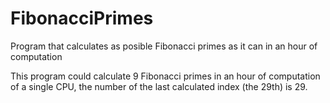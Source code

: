 # FibonacciPrimes
Program that calculates as posible Fibonacci primes as it can in an hour of computation

This program could calculate 9 Fibonacci primes in an hour of computation of a single CPU, the number of the last calculated index (the 29th) is 29.
